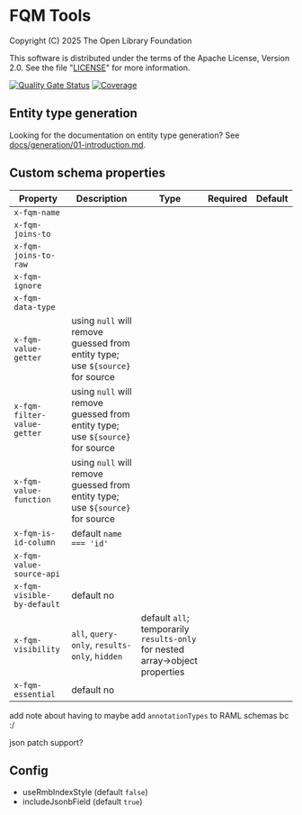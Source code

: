 # FQM Tools

Copyright (C) 2025 The Open Library Foundation

This software is distributed under the terms of the Apache License,
Version 2.0. See the file "[LICENSE](LICENSE)" for more information.

[![Quality Gate Status](https://sonarcloud.io/api/project_badges/measure?project=org.folio%3Afqm-tools&metric=alert_status)](https://sonarcloud.io/summary/new_code?id=org.folio%3Afqm-tools)
[![Coverage](https://sonarcloud.io/api/project_badges/measure?project=org.folio%3Afqm-tools&metric=coverage)](https://sonarcloud.io/summary/new_code?id=org.folio%3Afqm-tools)

## Entity type generation

Looking for the documentation on entity type generation? See [docs/generation/01-introduction.md](docs/generation/01-introduction.md).

## Custom schema properties

<!-- this table will be made into something coherent in FQMTOOL-5 -->

| Property                    | Description                                                                   | Type                                                                          | Required | Default |
| --------------------------- | ----------------------------------------------------------------------------- | ----------------------------------------------------------------------------- | -------- | ------- |
| `x-fqm-name`                |
| `x-fqm-joins-to`            |
| `x-fqm-joins-to-raw`        |
| `x-fqm-ignore`              |
| `x-fqm-data-type`           |
| `x-fqm-value-getter`        | using `null` will remove guessed from entity type; use `${source}` for source |
| `x-fqm-filter-value-getter` | using `null` will remove guessed from entity type; use `${source}` for source |
| `x-fqm-value-function`      | using `null` will remove guessed from entity type; use `${source}` for source |
| `x-fqm-is-id-column`        | default `name === 'id'`                                                       |
| `x-fqm-value-source-api`    |
| `x-fqm-visible-by-default`  | default no                                                                    |
| `x-fqm-visibility`          | `all`, `query-only`, `results-only`, `hidden`                                 | default `all`; temporarily `results-only` for nested array->object properties |
| `x-fqm-essential`           | default no                                                                    |

add note about having to maybe add `annotationTypes` to RAML schemas bc :/

json patch support?

## Config

- useRmbIndexStyle (default `false`)
- includeJsonbField (default `true`)
